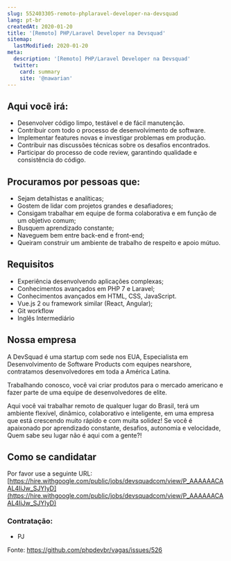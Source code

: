 ```yaml
---
slug: 552403305-remoto-phplaravel-developer-na-devsquad
lang: pt-br
createdAt: 2020-01-20
title: '[Remoto] PHP/Laravel Developer na Devsquad'
sitemap:
  lastModified: 2020-01-20
meta:
  description: '[Remoto] PHP/Laravel Developer na Devsquad'
  twitter:
    card: summary
    site: '@nawarian'
---
```


## Aqui você irá:

- Desenvolver código limpo, testável e de fácil manutenção.
- Contribuir com todo o processo de desenvolvimento de software.
- Implementar features novas e investigar problemas em produção.
- Contribuir nas discussões técnicas sobre os desafios encontrados.
- Participar do processo de code review, garantindo qualidade e consistência do código.

##  Procuramos por pessoas que:

- Sejam detalhistas e analíticas;
- Gostem de lidar com projetos grandes e desafiadores;
- Consigam trabalhar em equipe de forma colaborativa e em função de um objetivo comum;
- Busquem aprendizado constante;
- Naveguem bem entre back-end e front-end;
- Queiram  construir um ambiente de trabalho de respeito e apoio mútuo.

## Requisitos

- Experiência desenvolvendo aplicações complexas;
- Conhecimentos avançados em PHP 7 e Laravel;
- Conhecimentos avançados em HTML, CSS, JavaScript.
- Vue.js 2 ou framework similar (React, Angular);
- Git workflow
- Inglês Intermediário

## Nossa empresa

A DevSquad é uma startup com sede nos EUA, Especialista em Desenvolvimento de Software Products com equipes nearshore, contratamos desenvolvedores em toda a América Latina.

Trabalhando conosco, você vai criar produtos para o mercado americano e fazer parte de uma equipe de desenvolvedores de elite.

Aqui você vai trabalhar remoto de qualquer lugar do Brasil, terá um ambiente flexível, dinâmico, colaborativo e inteligente, em uma empresa que está crescendo muito rápido e com muita solidez! Se você é apaixonado por aprendizado constante, desafios, autonomia e velocidade, Quem sabe seu lugar não é aqui com a gente?!

## Como se candidatar

Por favor use a seguinte URL: [https://hire.withgoogle.com/public/jobs/devsquadcom/view/P_AAAAAACAAL4IiJw_SJYIyD](https://hire.withgoogle.com/public/jobs/devsquadcom/view/P_AAAAAACAAL4IiJw_SJYIyD)

### Contratação:
- PJ

Fonte: https://github.com/phpdevbr/vagas/issues/526